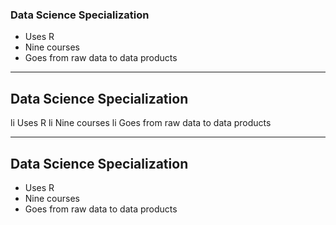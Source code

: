 
### Data Science Specialization 

* Uses R 
* Nine courses 
* Goes from raw data to data products

---
## Data Science Specialization 

li Uses R 
li Nine courses 
li Goes from raw data to data products

---
## Data Science Specialization 

* Uses R 
* Nine courses 
* Goes from raw data to data products

